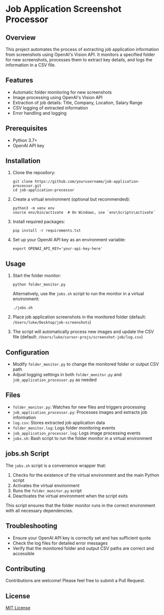 # Job Application Screenshot Processor

## Overview
This project automates the process of extracting job application information from screenshots using OpenAI's Vision API. It monitors a specified folder for new screenshots, processes them to extract key details, and logs the information in a CSV file.

## Features
- Automatic folder monitoring for new screenshots
- Image processing using OpenAI's Vision API
- Extraction of job details: Title, Company, Location, Salary Range
- CSV logging of extracted information
- Error handling and logging

## Prerequisites
- Python 3.7+
- OpenAI API key

## Installation
1. Clone the repository:
   ```
   git clone https://github.com/yourusername/job-application-processor.git
   cd job-application-processor
   ```

2. Create a virtual environment (optional but recommended):
   ```
   python3 -m venv env
   source env/bin/activate  # On Windows, use `env\Scripts\activate`
   ```

3. Install required packages:
   ```
   pip install -r requirements.txt
   ```

4. Set up your OpenAI API key as an environment variable:
   ```
   export OPENAI_API_KEY='your-api-key-here'
   ```

## Usage
1. Start the folder monitor:
   ```
   python folder_monitor.py
   ```

   Alternatively, use the `jobs.sh` script to run the monitor in a virtual environment:
   ```
   ./jobs.sh
   ```

2. Place job application screenshots in the monitored folder (default: `/Users/luke/Desktop/job-screenshots`)

3. The script will automatically process new images and update the CSV file (default: `/Users/luke/cursor-projs/screenshot-job/log.csv`)

## Configuration
- Modify `folder_monitor.py` to change the monitored folder or output CSV path
- Adjust logging settings in both `folder_monitor.py` and `job_application_processor.py` as needed

## Files
- `folder_monitor.py`: Watches for new files and triggers processing
- `job_application_processor.py`: Processes images and extracts job information
- `log.csv`: Stores extracted job application data
- `folder_monitor.log`: Logs folder monitoring events
- `job_application_processor.log`: Logs image processing events
- `jobs.sh`: Bash script to run the folder monitor in a virtual environment

## jobs.sh Script
The `jobs.sh` script is a convenience wrapper that:
1. Checks for the existence of the virtual environment and the main Python script
2. Activates the virtual environment
3. Runs the `folder_monitor.py` script
4. Deactivates the virtual environment when the script exits

This script ensures that the folder monitor runs in the correct environment with all necessary dependencies.

## Troubleshooting
- Ensure your OpenAI API key is correctly set and has sufficient quota
- Check the log files for detailed error messages
- Verify that the monitored folder and output CSV paths are correct and accessible

## Contributing
Contributions are welcome! Please feel free to submit a Pull Request.

## License
[MIT License](LICENSE)
